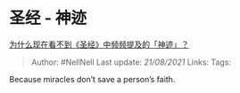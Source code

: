   # 圣经 - 神迹
[为什么现在看不到《圣经》中频频提及的「神迹」？](https://www.zhihu.com/question/34985972/answer/1971744791)

> Author: #NellNell
Last update: *21/08/2021*
Links:
Tags:

Because miracles don’t save a person’s faith.
